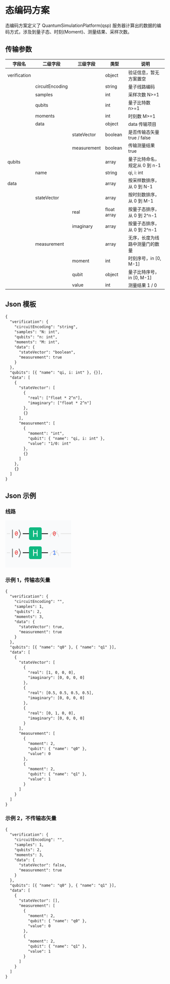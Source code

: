 # 态编码方案

态编码方案定义了 QuantumSimulationPlatform(qsp) 服务器计算出的数据的编码方式，涉及到量子态、时刻(Moment)、测量结果、采样次数。

## 传输参数

| 字段名       | 二级字段        | 三级字段    | 类型        | 说明                           |
| ------------ | --------------- | ----------- | ----------- | ------------------------------ |
| verification |                 |             | object      | 验证信息，暂无方案置空         |
|              | circuitEncoding |             | string      | 量子线路编码                   |
|              | samples         |             | int         | 采样次数 N>=1                  |
|              | qubits          |             | int         | 量子比特数 n>=1                |
|              | moments         |             | int         | 时刻数 M>=1                    |
|              | data            |             | object      | data 传输项目                  |
|              |                 | stateVector | boolean     | 是否传输态矢量 true / false    |
|              |                 | measurement | boolean     | 传输测量结果 true              |
| qubits       |                 |             | array       | 量子比特命名，规定从 0 到 n-1  |
|              | name            |             | string      | qi, i: int                     |
| data         |                 |             | array       | 按采样数排序，从 0 到 N-1      |
|              | stateVector     |             | array       | 按时刻数排序，从 0 到 M-1      |
|              |                 | real        | float array | 按量子态排序，从 0 到 2^n-1    |
|              |                 | imaginary   | array       | 按量子态排序，从 0 到 2^n-1    |
|              | measurement     |             | array       | 无序，长度为线路中测量门的数量 |
|              |                 | moment      | int         | 时刻序号，in [0, M-1]          |
|              |                 | qubit       | object      | 量子比特序号，in [0, M-1]      |
|              |                 | value       | int         | 测量结果 1 / 0                 |

## Json 模板

```
{
  "verification": {
    "circuitEncoding": "string",
    "samples": "N: int",
    "qubits": "n: int",
    "moments": "M: int",
    "data": {
      "stateVector": "boolean",
      "measurement": true
    }
  },
  "qubits": [{ "name": "qi, i: int" }, {}],
  "data": [
    {
      "stateVector": [
        {
          "real": ["float * 2^n"],
          "imaginary": ["float * 2^n"]
        },
        {}
      ],
      "measurement": [
        {
          "moment": "int",
          "qubit": { "name": "qi, i: int" },
          "value": "1/0: int"
        },
        {}
      ]
    },
    {}
  ]
}
```

## Json 示例

### 线路

![](../img/state_example.jpg)

### 示例 1，传输态矢量

```
{
  "verification": {
    "circuitEncoding": "",
    "samples": 1,
    "qubits": 2,
    "moments": 3,
    "data": {
      "stateVector": true,
      "measurement": true
    }
  },
  "qubits": [{ "name": "q0" }, { "name": "q1" }],
  "data": [
    {
      "stateVector": [
        {
          "real": [1, 0, 0, 0],
          "imaginary": [0, 0, 0, 0]
        },
        {
          "real": [0.5, 0.5, 0.5, 0.5],
          "imaginary": [0, 0, 0, 0]
        },
        {
          "real": [0, 1, 0, 0],
          "imaginary": [0, 0, 0, 0]
        }
      ],
      "measurement": [
        {
          "moment": 2,
          "qubit": { "name": "q0" },
          "value": 0
        },
        {
          "moment": 2,
          "qubit": { "name": "q1" },
          "value": 1
        }
      ]
    }
  ]
}
```

### 示例 2，不传输态矢量

```
{
  "verification": {
    "circuitEncoding": "",
    "samples": 1,
    "qubits": 2,
    "moments": 3,
    "data": {
      "stateVector": false,
      "measurement": true
    }
  },
  "qubits": [{ "name": "q0" }, { "name": "q1" }],
  "data": [
    {
      "stateVector": [],
      "measurement": [
        {
          "moment": 2,
          "qubit": { "name": "q0" },
          "value": 0
        },
        {
          "moment": 2,
          "qubit": { "name": "q1" },
          "value": 1
        }
      ]
    }
  ]
}
```
